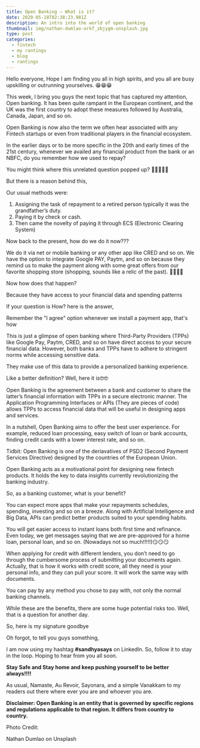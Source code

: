 ```yaml
---
title: Open Banking – What is it?
date: 2020-05-18T02:38:23.981Z
description: An intro into the world of open banking
thumbnail: img/nathan-dumlao-orkf_zbjygm-unsplash.jpg
type: post
categories:
  - fintech
  - my rantings
  - blog
  - rantings
---
```

Hello everyone, Hope I am finding you all in high spirits, and you all are busy upskilling or outrunning yourselves. 😁😁😁

This week, I bring you guys the next topic that has captured my attention, Open banking. It has been quite rampant in the European continent, and the UK was the first country to adopt these measures followed by Australia, Canada, Japan, and so on.

Open Banking is now also the term we often hear associated with any Fintech startups or even from traditional players in the financial ecosystem.

In the earlier days or to be more specific in the 20th and early times of the 21st century, whenever we availed any financial product from the bank or an NBFC, do you remember how we used to repay?

You might think where this unrelated question popped up? 🤔🤔🤔🤔🤔

But there is a reason behind this,

Our usual methods were:

1. Assigning the task of repayment to a retired person typically it was the grandfather’s duty.
2. Paying it by check or cash.
3. Then came the novelty of paying it through ECS (Electronic Clearing System) 

Now back to the present, how do we do it now???

We do it via net or mobile banking or any other app like CRED and so on. We have the option to integrate Google PAY, Paytm, and so on because they remind us to make the payment along with some great offers from our favorite shopping store (shopping, sounds like a relic of the past). 👩‍💻👩‍💻

Now how does that happen?

Because they have access to your financial data and spending patterns

If your question is How? here is the answer,

Remember the "I agree" option whenever we install a payment app, that's how

This is just a glimpse of open banking where Third-Party Providers (TPPs) like Google Pay, Paytm, CRED, and so on have direct access to your secure financial data. However, both banks and TPPs have to adhere to stringent norms while accessing sensitive data.

They make use of this data to provide a personalized banking experience.

Like a better definition? Well, here it is🤓🤓

Open Banking is the agreement between a bank and customer to share the latter’s financial information with TPPs in a secure electronic manner. The Application Programming Interfaces or APIs (They are pieces of code) allows TPPs to access financial data that will be useful in designing apps and services.

In a nutshell, Open Banking aims to offer the best user experience. For example, reduced loan processing, easy switch of loan or bank accounts, finding credit cards with a lower interest rate, and so on.

Tidbit: Open Banking is one of the deriavatives of PSD2 (Second Payment Services Directive) designed by the countries of the European Union.

Open Banking acts as a motivational point for designing new fintech products. It holds the key to data insights currently revolutionizing the banking industry.

So, as a banking customer, what is your benefit?

You can expect more apps that make your repayments schedules, spending, investing and so on a breeze. Along with Artificial Intelligence and Big Data, APIs can predict better products suited to your spending habits.

You will get easier access to instant loans both first time and refinance. Even today, we get messages saying that we are pre-approved for a home loan, personal loan, and so on. (Nowadays not so much!!!!!)😏😏😏

When applying for credit with different lenders, you don’t need to go through the cumbersome process of submitting your documents again. Actually, that is how it works with credit score, all they need is your personal info, and they can pull your score. It will work the same way with documents.

You can pay by any method you chose to pay with, not only the normal banking channels.

While these are the benefits, there are some huge potential risks too. Well, that is a question for another day.

So, here is my signature goodbye

Oh forgot, to tell you guys something,

I am now using my hashtag **\#sandhyasays** on LinkedIn. So, follow it to stay in the loop. Hoping to hear from you all soon.

**Stay Safe and Stay home and keep pushing yourself to be better always!!!!**

As usual, Namaste, Au Revoir, Sayonara, and a simple Vanakkam to my readers out there where ever you are and whoever you are.

**Disclaimer: Open Banking is an entity that is governed by specific regions and regulations applicable to that region. It differs from country to country.** 

Photo Credit: 

Nathan Dumlao on Unsplash